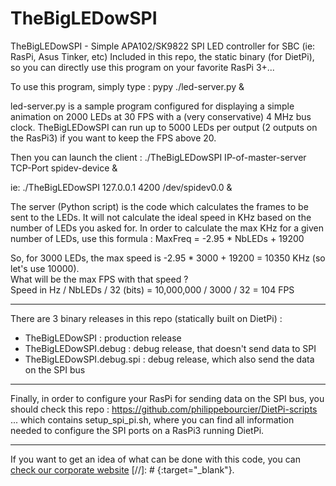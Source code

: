# TheBigLEDowSPI

TheBigLEDowSPI - Simple APA102/SK9822 SPI LED controller for SBC (ie: RasPi, Asus Tinker, etc)
Included in this repo, the static binary (for DietPi), so you can directly use this program on your favorite RasPi 3+...

To use this program, simply type :
pypy ./led-server.py &

led-server.py is a sample program configured for displaying a simple animation on 2000 LEDs at 30 FPS with a (very conservative) 4 MHz bus clock.
TheBigLEDowSPI can run up to 5000 LEDs per output (2 outputs on the RasPi3) if you want to keep the FPS above 20.

Then you can launch the client :
./TheBigLEDowSPI IP-of-master-server TCP-Port spidev-device &

ie: ./TheBigLEDowSPI 127.0.0.1 4200 /dev/spidev0.0 &

The server (Python script) is the code which calculates the frames to be sent to the LEDs.
It will not calculate the ideal speed in KHz based on the number of LEDs you asked for.
In order to calculate the max KHz for a given number of LEDs, use this formula :
MaxFreq = -2.95 * NbLEDs + 19200

So, for 3000 LEDs, the max speed is -2.95 * 3000 + 19200 = 10350 KHz (so let's use 10000).  
What will be the max FPS with that speed ?  
Speed in Hz / NbLEDs / 32 (bits) = 10,000,000 / 3000 / 32 = 104 FPS

******

There are 3 binary releases in this repo (statically built on DietPi) :
 - TheBigLEDowSPI : production release
 - TheBigLEDowSPI.debug : debug release, that doesn't send data to SPI
 - TheBigLEDowSPI.debug.spi : debug release, which also send the data on the SPI bus

******

Finally, in order to configure your RasPi for sending data on the SPI bus, you should check this repo :
https://github.com/philippebourcier/DietPi-scripts
... which contains setup_spi_pi.sh, where you can find all information needed to configure the SPI ports on a RasPi3 running DietPi.

******

If you want to get an idea of what can be done with this code, you can [check our corporate website](http://www.whilezero.fr/) [//]: # {:target="_blank"}.


